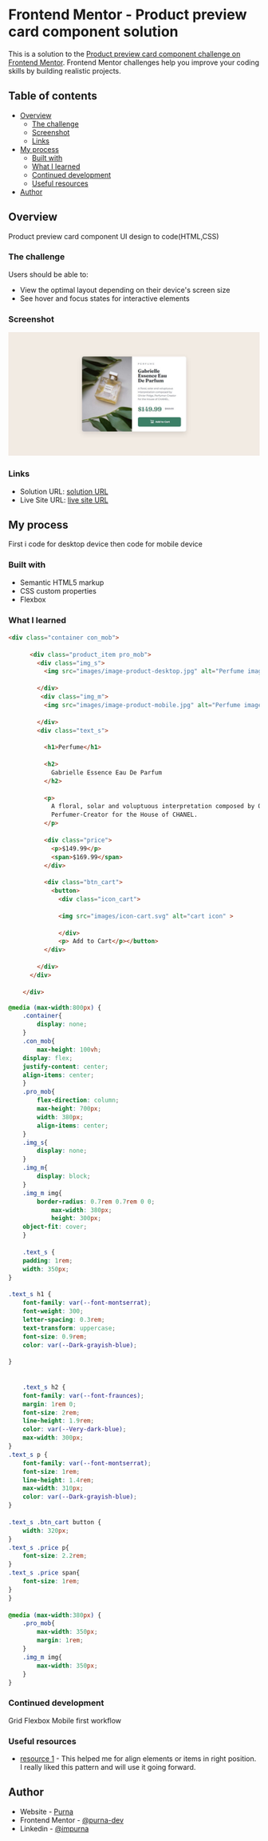 # Frontend Mentor - Product preview card component solution

This is a solution to the [Product preview card component challenge on Frontend Mentor](https://www.frontendmentor.io/challenges/product-preview-card-component-GO7UmttRfa). Frontend Mentor challenges help you improve your coding skills by building realistic projects. 

## Table of contents

- [Overview](#overview)
  - [The challenge](#the-challenge)
  - [Screenshot](#screenshot)
  - [Links](#links)
- [My process](#my-process)
  - [Built with](#built-with)
  - [What I learned](#what-i-learned)
  - [Continued development](#continued-development)
  - [Useful resources](#useful-resources)
- [Author](#author)


## Overview

 Product preview card component UI design to code(HTML,CSS) 

### The challenge

Users should be able to:

- View the optimal layout depending on their device's screen size
- See hover and focus states for interactive elements

### Screenshot

![](./screenshot.jpg)


### Links

- Solution URL: [solution URL](https://github.com/purna-dev/Product-preview-card-component)
- Live Site URL: [live site URL](https://purna-dev.github.io/Product-preview-card-component/)

## My process
First i code for desktop device then code for mobile device

### Built with

- Semantic HTML5 markup
- CSS custom properties
- Flexbox


### What I learned

```html
<div class="container con_mob">

      <div class="product_item pro_mob">
        <div class="img_s">
          <img src="images/image-product-desktop.jpg" alt="Perfume image">

        </div>
         <div class="img_m">
          <img src="images/image-product-mobile.jpg" alt="Perfume image">
          
        </div>
        <div class="text_s">

          <h1>Perfume</h1>

          <h2>
            Gabrielle Essence Eau De Parfum
          </h2>

          <p>
            A floral, solar and voluptuous interpretation composed by Olivier Polge,
            Perfumer-Creator for the House of CHANEL.
          </p>

          <div class="price">
            <p>$149.99</p>
            <span>$169.99</span>
          </div>

          <div class="btn_cart">
            <button>  
              <div class="icon_cart">
              
              <img src="images/icon-cart.svg" alt="cart icon" > 

              </div>
              <p> Add to Cart</p></button>
          </div>

        </div>
      </div>

    </div>

```
```css
@media (max-width:800px) {
    .container{
        display: none;
    }
    .con_mob{
        max-height: 100vh;
    display: flex;
    justify-content: center;
    align-items: center;
    }
    .pro_mob{
        flex-direction: column;
        max-height: 700px;
        width: 380px;
        align-items: center;
    }
    .img_s{
        display: none;
    }
    .img_m{
        display: block;
    }
    .img_m img{
        border-radius: 0.7rem 0.7rem 0 0;
            max-width: 380px;
            height: 300px;
    object-fit: cover;
    }

    .text_s {
    padding: 1rem;
    width: 350px;
}

.text_s h1 {
    font-family: var(--font-montserrat);
    font-weight: 300;
    letter-spacing: 0.3rem;
    text-transform: uppercase;
    font-size: 0.9rem;
    color: var(--Dark-grayish-blue);

}


    .text_s h2 {
    font-family: var(--font-fraunces);
    margin: 1rem 0;
    font-size: 2rem;
    line-height: 1.9rem;
    color: var(--Very-dark-blue);
    max-width: 300px;
}
.text_s p {
    font-family: var(--font-montserrat);
    font-size: 1rem;
    line-height: 1.4rem;
    max-width: 310px;
    color: var(--Dark-grayish-blue);
}

.text_s .btn_cart button {
    width: 320px;
}
.text_s .price p{
    font-size: 2.2rem;
}
.text_s .price span{
    font-size: 1rem;
}
}

@media (max-width:380px) {
    .pro_mob{
        max-width: 350px;
        margin: 1rem;
    }
    .img_m img{
        max-width: 350px;
    }
}
```



### Continued development

Grid
Flexbox
Mobile first workflow


### Useful resources

- [resource 1](https://css-tricks.com/snippets/css/a-guide-to-flexbox/) - This helped me for align elements or items in right position. I really liked this pattern and will use it going forward.



## Author

- Website - [Purna](https://purnachandra.me/)
- Frontend Mentor - [@purna-dev](https://www.frontendmentor.io/profile/purna-dev)
- Linkedin - [@impurna](https://www.linkedin.com/in/impurna/)



